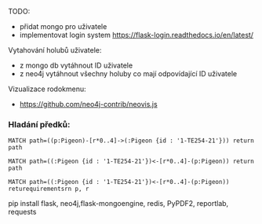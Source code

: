 TODO:
- přidat mongo pro uživatele
- implementovat login system https://flask-login.readthedocs.io/en/latest/

Vytahování holubů uživatele:
- z mongo db vytáhnout ID uživatele
- z neo4j vytáhnout všechny holuby co mají odpovídající ID uživatele


Vizualizace rodokmenu:
- https://github.com/neo4j-contrib/neovis.js



### Hladání předků:
    MATCH path=((p:Pigeon)-[r*0..4]->(:Pigeon {id : '1-TE254-21'})) return path
    
    MATCH path=((:Pigeon {id : '1-TE254-21'})<-[r*0..4]-(p:Pigeon)) return path

    MATCH path=((:Pigeon {id : '1-TE254-21'})<-[r*0..4]-(p:Pigeon)) returequirementsrn p, r


pip install flask, neo4j,flask-mongoengine, redis, PyPDF2, reportlab, requests